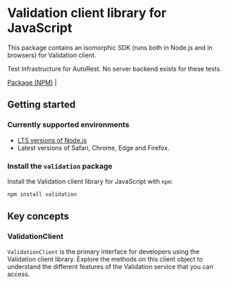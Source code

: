 # Validation client library for JavaScript

This package contains an isomorphic SDK (runs both in Node.js and in browsers) for Validation client.

Test Infrastructure for AutoRest. No server backend exists for these tests.

[Package (NPM)](https://www.npmjs.com/package/validation) |

## Getting started

### Currently supported environments

- [LTS versions of Node.js](https://nodejs.org/about/releases/)
- Latest versions of Safari, Chrome, Edge and Firefox.


### Install the `validation` package

Install the Validation client library for JavaScript with `npm`:

```bash
npm install validation
```


## Key concepts

### ValidationClient

`ValidationClient` is the primary interface for developers using the Validation client library. Explore the methods on this client object to understand the different features of the Validation service that you can access.

